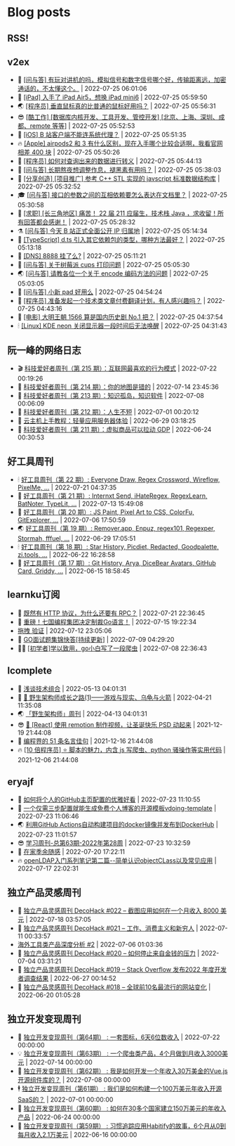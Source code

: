 # Blog posts
## RSS!



## v2ex

<!-- v2ex:START  -->
- 🫶 [[问与答] 有玩对讲机的吗，模拟信号和数字信号哪个好，传输距离远，加密通话的，不太懂这个。](https://www.v2ex.com/t/868536#reply0) | 2022-07-25 06:01:06 
- 🧰 [[iPad] 入手了 iPad Air5，想换 iPad mini6](https://www.v2ex.com/t/868535#reply1) | 2022-07-25 05:59:50 
- 🌏 [[程序员] 垂直鼠标真的比普通的鼠标好用吗？](https://www.v2ex.com/t/868534#reply0) | 2022-07-25 05:56:31 
- 😎 [[酷工作] [数据库内核开发、工具开发、管控开发] [北京、上海、深圳、成都、remote 等等]](https://www.v2ex.com/t/868533#reply0) | 2022-07-25 05:52:53 
- 💂 [[iOS] B 站客户端不能连系统代理？](https://www.v2ex.com/t/868532#reply1) | 2022-07-25 05:51:35 
- 🔥 [[Apple] airpods2 和 3 有什么区别，现在入手哪个比较合适啊，我看官网相差 400 块](https://www.v2ex.com/t/868530#reply4) | 2022-07-25 05:50:26 
- 🦅 [[程序员] 如何对查询出来的数据进行转义](https://www.v2ex.com/t/868529#reply3) | 2022-07-25 05:44:13 
- 🙉 [[问与答] 长期熬夜想调整作息，褪黑素有用吗？](https://www.v2ex.com/t/868528#reply13) | 2022-07-25 05:38:03 
- 💫 [[分享创造] [项目推广] 参考 C++ STL 实现的 javscript 标准数据结构库](https://www.v2ex.com/t/868526#reply2) | 2022-07-25 05:32:52 
- 🎓 [[问与答] 接口的参数之间的互相依赖要怎么表达在文档里？](https://www.v2ex.com/t/868525#reply1) | 2022-07-25 05:30:58 
- 🗽 [[求职] [长三角地区] 痛苦！ 22 届 211 应届生，技术栈 Java ，求收留！所有回答都会感谢！](https://www.v2ex.com/t/868524#reply1) | 2022-07-25 05:28:32 
- ⚗️ [[问与答] 今天 B 站正式全面公开 IP 归属地](https://www.v2ex.com/t/868522#reply5) | 2022-07-25 05:14:34 
- 🦍 [[TypeScript] d.ts 引入其它依赖包的类型，哪种方法最好？](https://www.v2ex.com/t/868521#reply0) | 2022-07-25 05:13:18 
- 🤩 [[DNS] 8888 挂了么?](https://www.v2ex.com/t/868520#reply1) | 2022-07-25 05:11:21 
- 🙉 [[问与答] 关于树莓派 cups 打印问题](https://www.v2ex.com/t/868519#reply5) | 2022-07-25 05:05:30 
- 🌏 [[问与答] 请教各位一个关于 encode 编码方法的问题](https://www.v2ex.com/t/868518#reply0) | 2022-07-25 05:03:05 
- 🐘 [[问与答] 小新 pad 好用么](https://www.v2ex.com/t/868516#reply2) | 2022-07-25 04:54:24 
- 🧰 [[程序员] 准备发起一个技术类文章付费翻译计划，有人感兴趣吗？](https://www.v2ex.com/t/868515#reply2) | 2022-07-25 04:43:16 
- 💃 [[电影] 大明王朝 1566 算是国内历史剧 No.1 把？](https://www.v2ex.com/t/868513#reply16) | 2022-07-25 04:37:54 
- 🕯 [[Linux] KDE neon 关闭显示器一段时间后无法唤醒](https://www.v2ex.com/t/868512#reply1) | 2022-07-25 04:31:43 <!-- v2ex:END -->

## 阮一峰的网络日志

<!-- ruanyf:START -->
- 🎬 [科技爱好者周刊（第 215 期）：互联网最喜欢的行为模式](http://www.ruanyifeng.com/blog/2022/07/weekly-issue-215.html) | 2022-07-22 00:19:26 
- 💄 [科技爱好者周刊（第 214 期）：你的地图是错的](http://www.ruanyifeng.com/blog/2022/07/weekly-issue-214.html) | 2022-07-14 23:45:36 
- 🐎 [科技爱好者周刊（第 213 期）：知识孤岛，知识软件](http://www.ruanyifeng.com/blog/2022/07/weekly-issue-213.html) | 2022-07-08 00:06:09 
- 🤔 [科技爱好者周刊（第 212 期）：人生不短](http://www.ruanyifeng.com/blog/2022/07/weekly-issue-212.html) | 2022-07-01 00:20:12 
- 🧠 [云主机上手教程：轻量应用服务器体验](http://www.ruanyifeng.com/blog/2022/06/cloud-server-getting-started-tutorial.html) | 2022-06-29 03:18:25 
- 🎃 [科技爱好者周刊（第 211 期）：虚拟商品可以拉动 GDP](http://www.ruanyifeng.com/blog/2022/06/weekly-issue-211.html) | 2022-06-24 00:30:53 <!-- ruanyf:END -->

## 好工具周刊

<!-- bestxtools:START -->
- 🕯 [好工具周刊（第 22 期）: Everyone Draw, Regex Cross­word, Wireflow, PixelMe, ...](https://discuss-cn.bestxtools.com/d/60/1) | 2022-07-21 04:37:35 
- 🦩 [好工具周刊（第 21 期）: Internxt Send, iHateRegex, RegexLearn, BatNoter, TypeLit, ...](https://discuss-cn.bestxtools.com/d/58/1) | 2022-07-13 15:49:08 
- 🦄 [好工具周刊（第 20 期）: JS Paint, Pixel Art to CSS, ColorFu, GitExplorer, ...](https://discuss-cn.bestxtools.com/d/57/1) | 2022-07-06 17:50:59 
- 🌏 [好工具周刊（第 19 期）: Remover.app, Enpuz, regex101, Regexper, Stormah, fffuel, ...](https://discuss-cn.bestxtools.com/d/56/1) | 2022-06-29 17:05:51 
- 🕯 [好工具周刊（第 18 期）: Star History, Picdiet, Redacted, Goodpalette, zi.tools, ...](https://discuss-cn.bestxtools.com/d/47/1) | 2022-06-22 16:28:58 
- 📝 [好工具周刊（第 17 期）: Git History, Arya, DiceBear Avatars, GitHub Card, Griddy, ...](https://discuss-cn.bestxtools.com/d/43/1) | 2022-06-15 18:58:45 <!-- bestxtools:END -->


## learnku订阅

<!-- learnku:START -->
- 🦅 [既然有 HTTP 协议，为什么还要有 RPC？](https://learnku.com/laravel/t/69972) | 2022-07-21 22:36:45 
- 🦅 [重磅！七国编程集团决定制裁Go语言！](https://learnku.com/articles/69766) | 2022-07-15 19:22:34 
-  [拖拽 验证](https://learnku.com/articles/69652) | 2022-07-12 23:05:06 
- 🌈 [GO面试题集锦快答[持续更新]](https://learnku.com/articles/69250) | 2022-07-09 04:29:20 
- 🧑‍🏫 [[初学者]学以致用，go小白写了一段爬虫](https://learnku.com/go/t/69522) | 2022-07-08 22:36:43 <!-- learnku:END -->



## lcomplete

<!-- lcomplete:START -->
- 🫶 [浅谈技术组合](http://codelc.com/post/essay/%E6%B5%85%E8%B0%88%E6%8A%80%E6%9C%AF%E7%BB%84%E5%90%88/) | 2022-05-13 04:01:31 
- 🧰 [🐒 野生架构师成长之路&lpar;1&rpar;——游戏与现实、乌龟与火箭](http://codelc.com/post/growup/s01/) | 2022-04-21 11:35:08 
- 🌏 [「野生架构师」周刊](http://codelc.com/post/essay/%E9%87%8E%E7%94%9F%E6%9E%B6%E6%9E%84%E5%B8%88%E5%91%A8%E5%88%8A%E4%BB%8B%E7%BB%8D/) | 2022-04-13 04:01:31 
- 😎 [🎄 [React] 使用 remotion 制作视频，让圣诞快乐 PSD 动起来](http://codelc.com/post/dev/js/remotion/) | 2021-12-19 21:44:08 
- 💂 [编程界的 51 条名言佳句](http://codelc.com/post/dev/thinking/quotes/) | 2021-12-16 21:44:08 
- 🔥 [[10 倍程序员] ⭐ 脚本的魅力，内含 js 写爬虫、python 骚操作等实用代码](http://codelc.com/post/dev/10x/script/) | 2021-12-06 21:44:08 <!-- lcomplete:END -->

## eryajf

<!-- eryajf:START -->
- 🫶 [如何将个人的GitHub主页配置的优雅好看](https://wiki.eryajf.net/pages/d195b4/) | 2022-07-23 11:10:55 
- 🧰 [一个仅需三步配置就能生成免费个人博客的开源模板vdoing-template](https://wiki.eryajf.net/pages/48e307/) | 2022-07-23 11:06:46 
- 🌏 [利用GitHub Actions自动构建项目的docker镜像并发布到DockerHub](https://wiki.eryajf.net/pages/5baf0a/) | 2022-07-23 11:01:57 
- 😎 [学习周刊-总第63期-2022年第28周](https://wiki.eryajf.net/pages/d2ea2c/) | 2022-07-23 10:32:59 
- 💂 [在家季余随感](https://wiki.eryajf.net/pages/e36842/) | 2022-07-20 17:22:11 
- 🔥 [openLDAP入门系列笔记第二篇--简单认识objectCLass以及常见应用](https://wiki.eryajf.net/pages/ea10fa/) | 2022-07-17 22:02:31 <!-- eryajf:END -->



## 独立产品灵感周刊

<!-- DecoHack:START -->
- 🦣 [独立产品灵感周刊 DecoHack #022 – 截图应用如何在一个月收入 8000 美元](https://www.decohack.com/Post/774) | 2022-07-18 03:57:05 
- 🤡 [独立产品灵感周刊 DecoHack #021 – 工作、消费主义和新穷人](https://www.decohack.com/Post/753) | 2022-07-11 00:33:57 
-  [海外工具类产品深度分析 #2](https://www.decohack.com/Post/746) | 2022-07-06 01:03:36 
- 🐲 [独立产品灵感周刊 DecoHack #020 – 如何停止来自金钱的压力](https://www.decohack.com/Post/728) | 2022-07-04 03:31:21 
- 🦅 [独立产品灵感周刊 DecoHack #019 – Stack Overflow 发布2022 年度开发者调查结果](https://www.decohack.com/Post/699) | 2022-06-27 00:14:52 
- 🧰 [独立产品灵感周刊 DecoHack #018 – 全球前10名最流行的网站变化](https://www.decohack.com/Post/680) | 2022-06-20 01:05:28 <!-- DecoHack:END -->

## 独立开发变现周刊

<!-- easyindie:START -->
- 💂 [独立开发变现周刊（第64期） : 一套图标，6天6位数收入](https://www.ezindie.com/weekly/issue-64) | 2022-07-22 00:00:00 
- 💡 [独立开发变现周刊（第63期） : 一个爬虫类产品，4个月做到月收入3000美元](https://www.ezindie.com/weekly/issue-63) | 2022-07-14 00:00:00 
- 🌋 [独立开发变现周刊（第62期） : 我是如何开发一个年收入30万美金的Vue.js开源组件库的？](https://www.ezindie.com/weekly/issue-62) | 2022-07-08 00:00:00 
- 🕴 [独立开发变现周刊（第61期） : 我们是如何构建一个100万美元年收入开源SaaS的？](https://www.ezindie.com/weekly/issue-61) | 2022-07-01 00:00:00 
- 🎊 [独立开发变现周刊（第60期） : 如何在30多个国家建立150万美元的年收入产品](https://www.ezindie.com/weekly/issue-60) | 2022-06-24 00:00:00 
- 🤔 [独立开发变现周刊（第59期） : 习惯追踪应用Habitify的故事，6个月从0到每月收入2.1万美元](https://www.ezindie.com/weekly/issue-59) | 2022-06-16 00:00:00 <!-- easyindie:END -->



